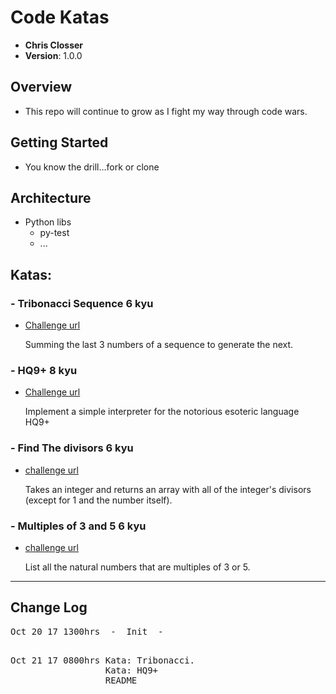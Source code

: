 # Code Katas

- **Chris Closser**
- **Version**: 1.0.0

## Overview
- This repo will continue to grow as I fight my way through code wars.

## Getting Started
<!-- TODO: add stuff  -->
- You know the drill...fork or clone

## Architecture
<!-- Provide a detailed description of the application design. What technologies (languages, libraries, etc) you're using, and any other relevant design information. -->
- Python libs
  * py-test
  * ...

## Katas:
### - Tribonacci Sequence 6 kyu
- [Challenge url](https://www.codewars.com/kata/tribonacci-sequence)

  Summing the last 3 numbers of a sequence
to generate the next.

### - HQ9+ 8 kyu
- [Challenge url](https://www.codewars.com/kata/8kyu-interpreters-hq9-plus)

  Implement a simple interpreter for the notorious esoteric language HQ9+

### - Find The divisors 6 kyu
- [challenge url](https://www.codewars.com/kata/find-the-divisors)

  Takes an integer and returns an array with all of the integer's divisors (except for 1 and the number itself).

### - Multiples of 3 and 5 6 kyu
- [challenge url](https://www.codewars.com/kata/multiples-of-3-and-5)

  List all the natural numbers that are multiples of 3 or 5.
----------------------------------------------------------------------------------------------------------------------------
## Change Log  
<!-- Use this are to document the iterative changes made to your application as each feature is successfully implemented. Use time stamps. Here's an example:

01-01-2001 4:59pm - Added functionality to add and delete some things.
-->
<pre>Oct 20 17 1300hrs&ensp;&ensp;-&ensp;&ensp;Init&ensp;&ensp;-  

<pre>Oct 21 17 0800hrs Kata: Tribonacci.
                  Kata: HQ9+
                  README
